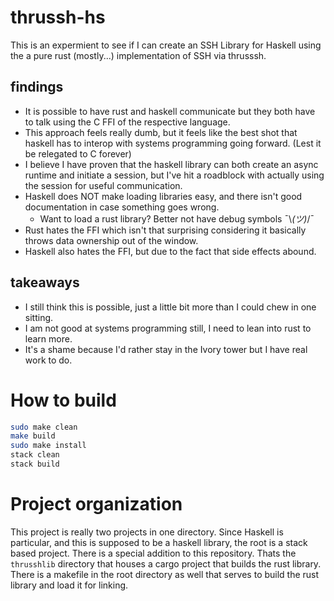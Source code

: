 # thrussh-hs

This is an expermient to see if I can create an SSH Library for Haskell using the a pure rust (mostly...)
 implementation of SSH via thrusssh.

## findings
  * It is possible to have rust and haskell communicate but they both have to
    talk using the C FFI of the respective language.
  * This approach feels really dumb, but it feels like the best shot that haskell
    has to interop with systems programming going forward. (Lest it be relegated
    to C forever)
  * I believe I have proven that the haskell library can both create an async runtime
    and initiate a session, but I've hit a roadblock with actually using the session
    for useful communication.
  * Haskell does NOT make loading libraries easy, and there isn't good documentation
    in case something goes wrong.
    * Want to load a rust library? Better not have debug symbols ¯\\_(ツ)_/¯
  * Rust hates the FFI which isn't that surprising considering it basically throws
    data ownership out of the window.
  * Haskell also hates the FFI, but due to the fact that side effects abound.

## takeaways
  * I still think this is possible, just a little bit more than I could chew in one
    sitting.
  * I am not good at systems programming still, I need to lean into rust to learn more.
  * It's a shame because I'd rather stay in the Ivory tower but I have real work to do.

# How to build

```bash
sudo make clean
make build
sudo make install
stack clean
stack build
```

# Project organization

This project is really two projects in one directory. Since Haskell is particular, and
this is supposed to be a haskell library, the root is a stack based project. There is 
a special addition to this repository. Thats the `thrusshlib` directory that houses
a cargo project that builds the rust library. There is a makefile in the root directory
as well that serves to build the rust library and load it for linking.
